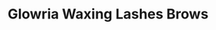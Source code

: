 ---
title: "Glowria Waxing Lashes Brows"
url: /leipzig/glowria-waxing-lashes-brows/
shop: Kosmetik
---